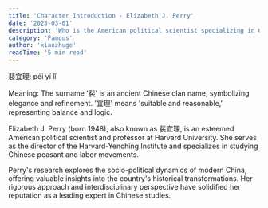 ```yaml
---
title: 'Character Introduction - Elizabeth J. Perry'
date: '2025-03-01'
description: 'Who is the American political scientist specializing in Chinese peasant and labor movements?'
category: 'Famous'
author: 'xiaozhuge'
readTime: '5 min read'
---
```


裴宜理: péi yí lǐ  

Meaning: The surname '裴' is an ancient Chinese clan name, symbolizing elegance and refinement. '宜理' means 'suitable and reasonable,' representing balance and logic.

Elizabeth J. Perry (born 1948), also known as 裴宜理, is an esteemed American political scientist and professor at Harvard University. She serves as the director of the Harvard-Yenching Institute and specializes in studying Chinese peasant and labor movements.  

Perry's research explores the socio-political dynamics of modern China, offering valuable insights into the country's historical transformations. Her rigorous approach and interdisciplinary perspective have solidified her reputation as a leading expert in Chinese studies.